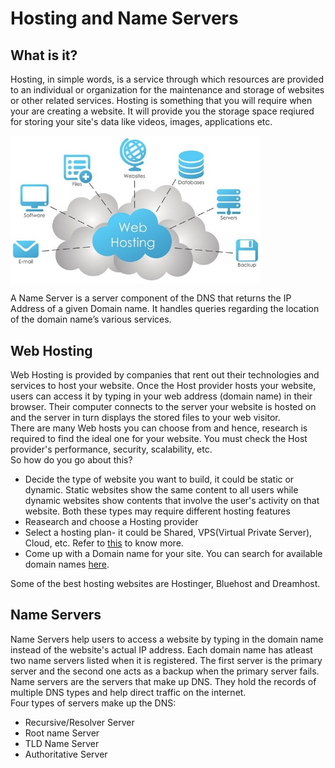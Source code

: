 # Hosting and Name Servers
## What is it?

Hosting, in simple words, is a service through which resources are provided to an individual or organization for the maintenance and storage of websites or other related services. Hosting is something that you will require when your are creating a website. It  will provide you the storage space reqiured for storing your site's data like videos, images, applications etc.<br>

<img src="img/img1.jpg" width="400" align="center"><br>

A Name Server is a server component of the DNS that returns the IP Address of a given Domain name. It handles queries regarding the location of the domain name’s various services.

## Web Hosting

Web Hosting is provided by companies that rent out their technologies and services to host your website. Once the Host provider hosts your website, users can access it by typing in your web address (domain name) in their browser. Their computer connects to the server your website is hosted on and the server in turn displays the stored files to your web visitor.<br>There are many Web hosts you can choose from and hence, research is required to find the ideal one for your website. You must check the Host provider's performance, security, scalability, etc.<br> So how do you go about this?

- Decide the type of website you want to build, it could be static or dynamic. Static websites show the same content to all users while dynamic websites show contents that involve the user's activity on that website. Both these types may require different hosting features
- Reasearch and choose a Hosting provider
- Select a hosting plan- it could be Shared, VPS(Virtual Private Server), Cloud, etc. Refer to [this](https://websitesetup.org/different-types-of-web-hosting/) to know more.
- Come up with a Domain name for your site. You can search for available domain names [here](https://instantdomainsearch.com/search/domains).

Some of the best hosting websites are Hostinger, Bluehost and Dreamhost.

## Name Servers

Name Servers help users to access a website by typing in the domain name instead of the website's actual IP address.
Each domain name has atleast two name servers listed when it is registered. The first server is the primary server and the second one acts as a backup when the primary server fails.<br>
Name servers are the servers that make up DNS. They hold the records of multiple DNS types and help direct traffic on the internet.<br> 
Four types of servers make up the DNS:

- Recursive/Resolver Server
- Root name Server
- TLD Name Server
- Authoritative Server

 
